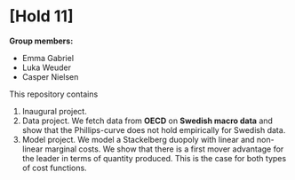 # \[Hold 11\]

**Group members:**
- Emma Gabriel
- Luka Weuder
- Casper Nielsen

This repository contains  
1. Inaugural project. 
2. Data project. We fetch data from **OECD** on **Swedish macro data** and show that the Phillips-curve does not hold empirically for Swedish data.   
3. Model project. We model a Stackelberg duopoly with linear and non-linear marginal costs. We show that there is a first mover advantage for the leader in terms of quantity produced. This is the case for both types of cost functions. 

